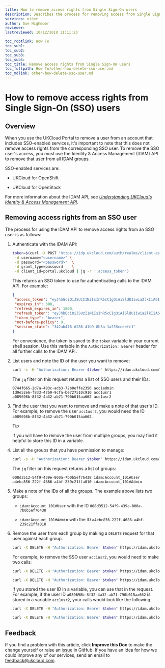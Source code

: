 ```yaml
---
title: How to remove access rights from Single Sign-On users
description: Describes the process for removing access from Single Sign-On (SSO) users
services: other
author: Sue Highmoor
reviewer:
lastreviewed: 10/12/2018 11:11:23

toc_rootlink: How To
toc_sub1: 
toc_sub2:
toc_sub3:
toc_sub4:
toc_title: Remove access rights from Single Sign-On users
toc_fullpath: How To/other-how-delete-sso-user.md
toc_mdlink: other-how-delete-sso-user.md
---
```


# How to remove access rights from Single Sign-On (SSO) users

## Overview

When you use the UKCloud Portal to remove a user from an account that includes SSO-enabled services, it's important to note that this does not remove access rights from the corresponding SSO user. To remove the SSO user's access, you must use the Identity & Access Management (IDAM) API to remove that user from all IDAM groups.

SSO-enabled services are:

- UKCloud for OpenShift

- UKCloud for OpenStack

For more information about the IDAM API, see [*Understanding UKCloud's Identity & Access Management API*](other-ref-idam.md).

## Removing access rights from an SSO user

The process for using the IDAM API to remove access rights from an SSO user is as follows:

1. Authenticate with the IDAM API:

    ```bash
    token=$(curl -X POST "https://idp.ukcloud.com/auth/realms/client-assured/protocol/openid-connect/token" \
     -d username="<username>" \
     -d password="<password>"  \
     -d grant_type=password    \
     -d client_id=portal.ukcloud | jq -r '.access_token')
     ```

    This returns an SSO token to use for authenticating calls to the IDAM API. For example:

    ```json
    {
     "access_token": "eyJhbGciOiJSUzI1NiIsInR5cCIgOiAiSldUIiwia2lkIiA6ICJUU0F1WERTWUt0SGVEWTI5ZHlPVFZVeHZUMWNhYmUyNUpEVVZzajhVRUhrIn0.eyJqdGkiOiI2YWJmYzkw...",
     "expires_in": 300,
     "refresh_expires_in": 1800,
     "refresh_token": "eyJhbGciOiJSUzI1NiIsInR5cCIgOiAiSldUIiwia2lkIiA6ICJUU0F1WERTWUt0SGVEWTI5ZHlPVFZVeHZUMWNhYmUyNUpEVVZzajhVRUhrIn0.eyJqdGkiOiIyMDkyNjA0...",
     "token_type": "bearer",
     "not-before-policy": 0,
     "session_state": "342ab476-d286-41b9-8b3a-1a236cceefc1"
    }
    ```

    For convenience, the token is saved to the `token` variable in your current shell session. Use this variable in the `Authorization: Bearer` header for all further calls to the IDAM API.

2. List users and note the ID of the user you want to remove:

    ```bash
    curl -s -H "Authorization: Bearer $token" https://idam.ukcloud.com/v1/users | jq -r '.[] | .id + " " + .username'
    ```

    The `jq` filter on this request returns a list of SSO users and their IDs:

    ```none
    0744f665-2d7a-483c-adb3-72b0effe2356 acc1admin
    1d9e52e6-f833-47b9-9cfa-be727510c910 acc1usr1
    a089698b-8f32-4a32-ab71-790b015aa662 acc1usr2
    ```

3. Find the user that you want to remove and make a note of that user's ID. For example, to remove the user `acc1usr2`, you would need the ID `a089698b-8f32-4a32-ab71-790b015aa662`.

    > [!TIP]
    > If you will have to remove the user from multiple groups, you may find it helpful to store this ID in a variable.

4. List all the groups that you have permission to manage:

    ```bash
    curl -s -H "Authorization: Bearer $token" https://idam.ukcloud.com/v1/groups | jq -r '.[].subGroups[] | .id + " " + .name'
    ```

    The `jq` filter on this request returns a list of groups:
    
    ```none
    008d3512-54f9-439e-800a-7b0b5ef76438 idam:Account_101#User
    a4ebc856-222f-4686-a4bf-239c21ffa010 idam:Account_101#Admin
    ```

5. Make a note of the IDs of all the groups. The example above lists two groups:

    - `idam:Account_101#User` with the ID `008d3512-54f9-439e-800a-7b0b5ef76438`

    - `idam:Account_101#Admin` with the ID `a4ebc856-222f-4686-a4bf-239c21ffa010`

6. Remove the user from each group by making a `DELETE` request for that user against each group.

    ```bash
    curl -X DELETE -H "Authorization: Bearer $token" https://idam.ukcloud.com/v1/users/{{user_id}}/groups/{{group_id}}
    ```

    For example, to remove the SSO user `acc1usr2`, you would need to make two calls:

    ```bash
    curl -X DELETE -H "Authorization: Bearer $token" https://idam.ukcloud.com/v1/users/a089698b-8f32-4a32-ab71-790b015aa662/groups/008d3512-54f9-439e-800a-7b0b5ef76438

    curl -X DELETE -H "Authorization: Bearer $token" https://idam.ukcloud.com/v1/users/a089698b-8f32-4a32-ab71-790b015aa662/groups/a4ebc856-222f-4686-a4bf-239c21ffa010
    ```

    If you stored the user ID in a variable, you can use that in the request. For example, if the user ID `a089698b-8f32-4a32-ab71-790b015aa662` is stored in a variable `acc1usr2`, your calls would look like the following:
    
    ```bash
    curl -X DELETE -H "Authorization: Bearer $token" https://idam.ukcloud.com/v1/users/$acc1usr2/groups/008d3512-54f9-439e-800a-7b0b5ef76438
    
    curl -X DELETE -H "Authorization: Bearer $token" https://idam.ukcloud.com/v1/users/$acc1usr2/groups/a4ebc856-222f-4686-a4bf-239c21ffa010
    ```

## Feedback

If you find a problem with this article, click **Improve this Doc** to make the change yourself or raise an [issue](https://github.com/UKCloud/documentation/issues) in GitHub. If you have an idea for how we could improve any of our services, send an email to <feedback@ukcloud.com>.
